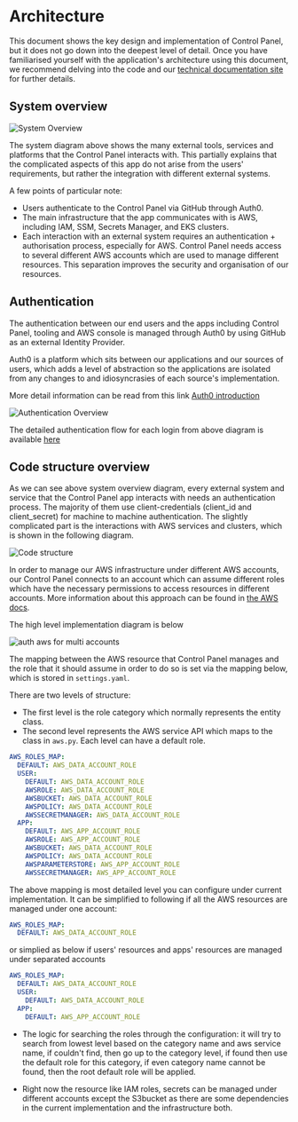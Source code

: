 # Architecture

This document shows the key design and implementation of Control Panel, but it does not go down into the deepest level of detail.
Once you have familiarised yourself with the application's architecture using this document, we recommend delving into the code and our [technical documentation site](https://silver-dollop-30c6a355.pages.github.io/documentation/50-systems/control-panel/#control-panel) for further details.

## System overview
![System Overview](./images/system_overview.png "The system overview of the app")

The system diagram above shows the many external tools, services and platforms that the Control Panel interacts with.
This partially explains that the complicated aspects of this app do not arise from the users' requirements, but rather the integration with different external systems.

A few points of particular note:
- Users authenticate to the Control Panel via GitHub through Auth0.
- The main infrastructure that the app communicates with is AWS, including IAM, SSM, Secrets Manager, and EKS clusters.
- Each interaction with an external system requires an authentication + authorisation process, especially for AWS. 
Control Panel needs access to several different AWS accounts which are used to manage different resources. This separation improves the security and organisation of our resources.

## Authentication

The authentication between our end users and the apps including Control Panel, tooling 
and AWS console is managed through Auth0 by using GitHub as an external Identity Provider.

Auth0 is a platform which sits between our applications and our sources of users, 
which adds a level of abstraction so the applications are isolated from any changes to and 
idiosyncrasies of each source's implementation.

More detail information can be read from this link
[Auth0 introduction](https://auth0.com/docs/)


![Authentication Overview](./images/authentication.png "The authentications of the app")

The detailed authentication flow for each login from above diagram is available [here](./doc/auth_flows.md)

## Code structure overview
As we can see above system overview diagram, every external system and service that the Control Panel app interacts with needs 
an authentication process. The majority of them use client-credentials (client_id and client_secret) for 
machine to machine authentication. The slightly complicated part is the interactions with AWS 
services and clusters, which is shown in the following diagram. 

![Code structure](./images/code_structure.png "The code structure of the app")

In order to manage our AWS infrastructure under different AWS accounts, 
our Control Panel connects to an account which can assume
different roles which have the necessary permissions to access resources in different accounts. More information about this approach can be found in [the AWS docs](https://docs.aws.amazon.com/IAM/latest/UserGuide/tutorial_cross-account-with-roles.html).

The high level implementation diagram is below 

![auth aws for multi accounts](./images/aws_auth_multi_roles_design_diagram.png "The design diagram for multi aws accounts")


The mapping between the AWS resource that Control Panel manages and the role that it should assume in order to do so is set via the mapping below, which is stored in `settings.yaml`.

There are two levels of structure:
- The first level is the role category which normally represents the entity class.
- The second level represents the AWS service API which maps to the class in `aws.py`. Each level can have a default role.

```yaml
AWS_ROLES_MAP:
  DEFAULT: AWS_DATA_ACCOUNT_ROLE
  USER:
    DEFAULT: AWS_DATA_ACCOUNT_ROLE
    AWSROLE: AWS_DATA_ACCOUNT_ROLE
    AWSBUCKET: AWS_DATA_ACCOUNT_ROLE
    AWSPOLICY: AWS_DATA_ACCOUNT_ROLE
    AWSSECRETMANAGER: AWS_DATA_ACCOUNT_ROLE
  APP:
    DEFAULT: AWS_APP_ACCOUNT_ROLE
    AWSROLE: AWS_APP_ACCOUNT_ROLE
    AWSBUCKET: AWS_DATA_ACCOUNT_ROLE
    AWSPOLICY: AWS_DATA_ACCOUNT_ROLE
    AWSPARAMETERSTORE: AWS_APP_ACCOUNT_ROLE
    AWSSECRETMANAGER: AWS_APP_ACCOUNT_ROLE

```

The above mapping is most detailed level you can configure under current implementation. It can be simplified to following if all the AWS resources are managed under one account:
```yaml
AWS_ROLES_MAP:
  DEFAULT: AWS_DATA_ACCOUNT_ROLE
```  
  or simplied as below if users' resources and apps' resources are managed under separated accounts
```yaml
AWS_ROLES_MAP:
  DEFAULT: AWS_DATA_ACCOUNT_ROLE
  USER:
    DEFAULT: AWS_DATA_ACCOUNT_ROLE
  APP:
    DEFAULT: AWS_APP_ACCOUNT_ROLE
```
- The logic for searching the roles through the configuration: it will try to search from lowest level based on the 
  category name and aws service name, if couldn't find, then go up to the category level, if found then use the default
  role for this category, if even category name cannot be found, then the root default role will be applied.
  
- Right now the resource like IAM roles, secrets can be managed under different accounts except the S3bucket as 
 there are some dependencies in the current implementation and the infrastructure both. 